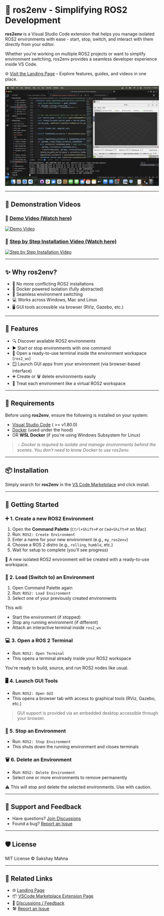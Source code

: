 # 🤖 ros2env - Simplifying ROS2 Development

**ros2env** is a Visual Studio Code extension that helps you manage isolated ROS2 environments with ease - start, stop, switch, and interact with them directly from your editor.

Whether you're working on multiple ROS2 projects or want to simplify environment switching, ros2env provides a seamless developer experience inside VS Code.

🌐 [Visit the Landing Page](https://sakshaymahna.github.io/ros2env/) – Explore features, guides, and videos in one place.

![ros2env in action](docs/screenshot.png)

---

## 🎥 Demonstration Videos

### 🎥 [Demo Video (Watch here)](https://youtu.be/L_r-QvbI5Dc)
[![Demo Video](https://img.youtube.com/vi/L_r-QvbI5Dc/0.jpg)](https://youtu.be/L_r-QvbI5Dc)

### 🎥 [Step by Step Installation Video (Watch here)](https://youtu.be/mt8DTLkWNyA)
[![Step by Step Installation Video](https://img.youtube.com/vi/mt8DTLkWNyA/0.jpg)](https://youtu.be/mt8DTLkWNyA)

---

## ✨ Why ros2env?

- 🚀 No more conflicting ROS2 installations
- 🐳 Docker powered isolation (fully abstracted)
- 🔄 Seamless environment switching
- 💻 Works across Windows, Mac and Linux
- 🖥️ GUI tools accessible via browser (RViz, Gazebo, etc.)

---

## 🚀 Features

- 🔍 Discover available ROS2 environments
- ▶️ Start or stop environments with one command
- 🧠 Open a ready-to-use terminal inside the environment workspace (`ros2_ws`)
- 🪟 Launch GUI apps from your environment (via browser-based interface)
- ➕ Create or 🗑️ delete environments easily
- 🧭 Treat each environment like a virtual ROS2 workspace

---

## 🧰 Requirements

Before using **ros2env**, ensure the following is installed on your system:

- [Visual Studio Code](https://code.visualstudio.com/) ( >= v1.80.0)
- [Docker](https://docs.docker.com/get-docker/) (used under the hood)
- OR **WSL Docker** (if you're using Windows Subsystem for Linux)

> 💡 *Docker is required to isolate and manage environments behind the scenes. You don't need to know Docker to use ros2env.*

---

## 📦 Installation

Simply search for **ros2env** in the [VS Code Marketplace](https://marketplace.visualstudio.com/) and click install.

---

## 🧪 Getting Started

### ➕ 1. Create a new ROS2 Environment
1. Open the **Command Palette** (`Ctrl+Shift+P` or `Cmd+Shift+P` on Mac)
2. Run: `ROS2: Create Environment`
3. Enter a name for your new environment (e.g., `my_ros2env`)
4. Choose a ROS 2 distro (e.g., `rolling`, `humble`, etc.)
5. Wait for setup to complete (you’ll see progress)

🎉 A new isolated ROS2 environment will be created with a ready-to-use workspace.

### 🔁 2. Load (Switch to) an Environment
1. Open Command Palette again
2. Run: `ROS2: Load Environment`
3. Select one of your previously created environments

This will:
- Start the environment (if stopped)
- Stop any running environment (if different)
- Attach an interactive terminal inside `ros2_ws`


### 💻 3. Open a ROS 2 Terminal
- Run: `ROS2: Open Terminal`
- This opens a terminal already inside your ROS2 workspace

You're ready to build, source, and run ROS2 nodes like usual.


### 🖥️ 4. Launch GUI Tools
- Run: `ROS2: Open GUI`
- This opens a browser tab with access to graphical tools (RViz, Gazebo, etc.)

> GUI support is provided via an embedded desktop accessible through your browser.


### 🛑 5. Stop an Environment
- Run: `ROS2: Stop Environment`
- This shuts down the running environment and closes terminals


### 🗑️ 6. Delete an Environment
- Run: `ROS2: Delete Environment`
- Select one or more environments to remove permanently

⚠️ This will stop and delete the selected environments. Use with caution.

---

## 💬 Support and Feedback

- Have questions? [Join Discussions](https://github.com/SakshayMahna/ros2env/discussions)
- Found a bug? [Report an Issue](https://github.com/SakshayMahna/ros2env/issues)

---

## 🛡️ License

MIT License © Sakshay Mahna

---

## 🧩 Related Links

- 🌐 [Landing Page](https://sakshaymahna.github.io/ros2env/)
- 📦 [VSCode Marketplace Extension Page](https://marketplace.visualstudio.com/items?itemName=SakshayMahna.ros2env)
- 📄 [Discussions / Feedback](https://github.com/SakshayMahna/ros2env/discussions)
- 🛠️ [Report an Issue](https://github.com/SakshayMahna/ros2env/issues)